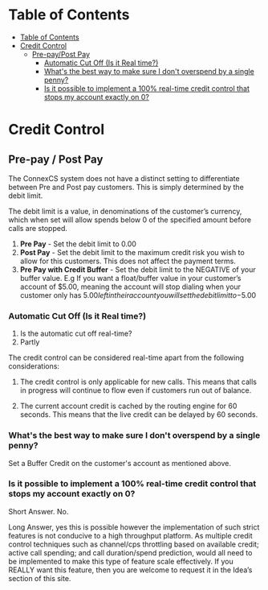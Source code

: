 # Table of Contents

* [Table of Contents](#table-of-contents)
* [Credit Control](#credit-control)
  * [Pre-pay/Post Pay](#pre-pay-post-pay)
    * [Automatic Cut Off (Is it Real time?)](#automatic-cut-off-is-it-real-time)
    * [What's the best way to make sure I don't overspend by a single penny?](#whats-the-best-way-to-make-sure-i-dont-overspend-by-a-single-penny)
    * [Is it possible to implement a 100% real-time credit control that stops my account exactly on 0?](#is-it-possible-to-implement-a-100-real-time-credit-control-that-stops-my-account-exactly-on-0)


# Credit Control

## Pre-pay / Post Pay

The ConnexCS system does not have a distinct setting to differentiate between Pre and Post pay customers. This is simply determined by the debit limit.

The debit limit is a value, in denominations of the customer’s currency, which when set will allow spends below 0 of the specified amount before calls are stopped.

1. **Pre Pay** - Set the debit limit to 0.00
2. **Post Pay** - Set the debit limit to the maximum credit risk you wish to allow for this customers. This does not affect the payment terms.
3. **Pre Pay with Credit Buffer** - Set the debit limit to the NEGATIVE of your buffer value. E.g If you want a float/buffer value in your customer’s account of $5.00, meaning the account will stop dialing when your customer only has $5.00 left in their account you will set the debit limit to -$5.00

### Automatic Cut Off (Is it Real time?)

1. Is the automatic cut off real-time?
2. Partly

The credit control can be considered real-time apart from the following considerations:

1. The credit control is only applicable for new calls. This means that calls in progress will continue to flow even if customers run out of balance.

2. The current account credit is cached by the routing engine for 60 seconds. This means that the live credit can be delayed by 60 seconds.

### What's the best way to make sure I don't overspend by a single penny?

Set a Buffer Credit on the customer's account as mentioned above.

### Is it possible to implement a 100% real-time credit control that stops my account exactly on 0?

Short Answer. No.

Long Answer, yes this is possible however the implementation of such strict features is not conducive to a high throughput platform. 
As multiple credit control techniques such as channel/cps throttling based on available credit; active call spending; and call duration/spend prediction, would all need to be implemented to make this type of feature scale effectively. If you REALLY want this feature, then you are welcome to request it in the Idea’s section of this site.
